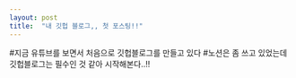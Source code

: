 ```yaml
---
layout: post
title:  "내 깃헙 블로그,, 첫 포스팅!!"
---
```


#지금 유튜브를 보면서 처음으로 깃헙블로그를 만들고 있다
#노션은 좀 쓰고 있었는데 깃헙블로그는 필수인 것 같아 시작해본다..!!
